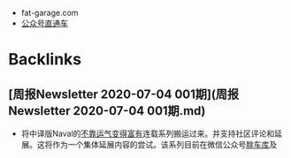 - fat-garage.com
- [公众号直通车](https://mp.weixin.qq.com/mp/appmsgalbum?__biz=MzU5NjQxNzQ3Mw==&action=getalbum&album_id=1336767759748890625&subscene=126&scenenote=https%3A%2F%2Fmp.weixin.qq.com%2Fs%3F__biz%3DMzU5NjQxNzQ3Mw%3D%3D%26mid%3D2247484556%26idx%3D1%26sn%3D31afecf57b29e63d1e9d5cb5b1002528%26chksm%3Dfe624a22c915c334fd20a5100e16e968c398e41f888f614cd4f5efc1a8756aba2abb5ca1f13a%26scene%3D126%26sessionid%3D1593872272%26subscene%3D0%26clicktime%3D1593872303%26ascene%3D3%26devicetype%3DiOS13.3.1%26version%3D17000d2a%26nettype%3D3G%2B%26abtest_cookie%3DAAACAA%253D%253D%26lang%3Dzh_CN%26fontScale%3D100%26exportkey%3DA3%252B3JfvlUbPy7yeOAXad5Rs%253D%26pass_ticket%3DiarD00m6i%252BjKqdl5qNYoymri2N0T5AGTFLAjHr7TvgRuUZWwE6IAqZoKylZvhftR%26wx_header%3D1[wechat_redirect](wechat_redirect.md))

# Backlinks
## [周报Newsletter 2020-07-04 001期](周报Newsletter 2020-07-04 001期.md)
- 将中译版Naval的[不靠运气变得富有](不靠运气变得富有.md)连载系列搬运过来。并支持社区评论和延展。这将作为一个集体延展内容的尝试。该系列目前在微信公众号[胖车库](胖车库.md)及

